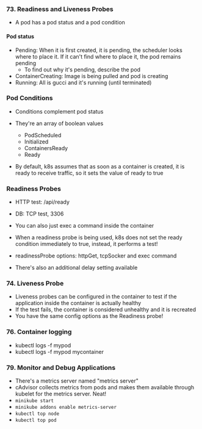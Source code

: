 ### 73. Readiness and Liveness Probes
- A pod has a pod status and a pod condition
#### Pod status
- Pending: When it is first created, it is pending, the scheduler looks where to place it. If it can't find where to place it, the pod remains pending
    - To find out why it's pending, describe the pod
- ContainerCreating: Image is being pulled and pod is creating
- Running: All is gucci and it's running (until terminated)

### Pod Conditions
- Conditions complement pod status
- They're an array of boolean values 
    - PodScheduled
    - Initialized
    - ContainersReady
    - Ready 

- By default, k8s assumes that as soon as a container is created, it is ready to receive traffic, so it sets the value of ready to true

### Readiness Probes
- HTTP test: /api/ready
- DB: TCP test, 3306
- You can also just exec a command inside the container 

- When a readiness probe is being used, k8s does not set the ready condition immediately to true, instead, it performs a test!
- readinessProbe options: httpGet, tcpSocker and exec command
- There's also an additional delay setting available

### 74. Liveness Probe
- Liveness probes can be configured in the container to test if the application inside the container is actually healthy
- If the test fails, the container is considered unhealthy and it is recreated
- You have the same config options as the Readiness probe!

### 76. Container logging
- kubectl logs -f mypod 
- kubectl logs -f mypod mycontainer

### 79. Monitor and Debug Applications
- There's a metrics server named "metrics server"
- cAdvisor collects metrics from pods and makes them available through kubelet for the metrics server. Neat!
- `minikube start`
- `minikube addons enable metrics-server`
- `kubectl top node`
- `kubectl top pod`